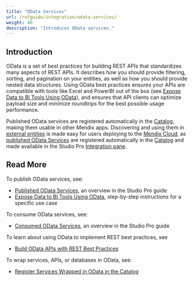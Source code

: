 ```yaml
---
title: "OData Services"
url: /refguide/integration/odata-services/
weight: 40
description: "Introduces OData services."
---
```


## Introduction

OData is a set of best practices for building REST APIs that standardizes many aspects of REST APIs. It describes how you should provide filtering, sorting, and pagination on your entities, as well as how you should provide nested data structures. Using OData best practices ensures your APIs are compatible with tools like Excel and PowerBI out of the box (see [Expose Data to BI Tools Using OData](/howto/integration/exposing-data-to-bi-tools-using-odata/)), and ensures that API clients can optimize payload size and minimize roundtrips for the best possible usage performance. 

Published OData services are registered automatically in the [Catalog](/catalog/), making them usable in other Mendix apps. Discovering and using them in [external entities](/refguide/external-entities/) is made easy for users deploying to the [Mendix Cloud](/developerportal/deploy/mendix-cloud-deploy/), as [published OData Services](/refguide/published-odata-services/) are registered automatically in the [Catalog](/catalog/) and made available in the Studio Pro [Integration pane](/refguide/integration-pane/).

## Read More

To publish OData services, see:

* [Published OData Services](/refguide/published-odata-services/), an overview in the Studio Pro guide
* [Expose Data to BI Tools Using OData](/howto/integration/exposing-data-to-bi-tools-using-odata/), step-by-step instructions for a specific use case

To consume OData services, see:

* [Consumed OData Services](/refguide/consumed-odata-services/), an overview in the Studio Pro guide

To learn about using OData to implement REST best practices, see

* [Build OData APIs with REST Best Practices](/refguide/build-odata-apis/)

To wrap services, APIs, or databases in OData, see:

* [Register Services Wrapped in OData in the Catalog](/catalog/register/register-odata-wrapped-services/)
